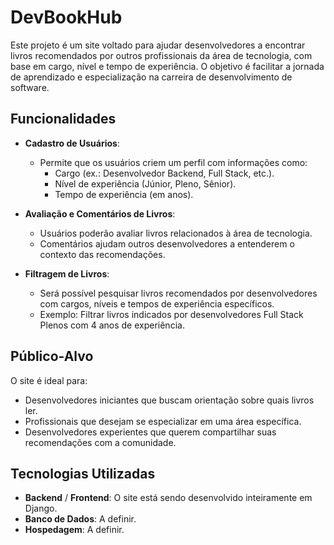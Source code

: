# DevBookHub

Este projeto é um site voltado para ajudar desenvolvedores a encontrar livros recomendados por outros profissionais da área de tecnologia, com base em cargo, nível e tempo de experiência. O objetivo é facilitar a jornada de aprendizado e especialização na carreira de desenvolvimento de software.

## Funcionalidades

- **Cadastro de Usuários**:
  - Permite que os usuários criem um perfil com informações como:
    - Cargo (ex.: Desenvolvedor Backend, Full Stack, etc.).
    - Nível de experiência (Júnior, Pleno, Sênior).
    - Tempo de experiência (em anos).

- **Avaliação e Comentários de Livros**:
  - Usuários poderão avaliar livros relacionados à área de tecnologia.
  - Comentários ajudam outros desenvolvedores a entenderem o contexto das recomendações.

- **Filtragem de Livros**:
  - Será possível pesquisar livros recomendados por desenvolvedores com cargos, níveis e tempos de experiência específicos.
  - Exemplo: Filtrar livros indicados por desenvolvedores Full Stack Plenos com 4 anos de experiência.

## Público-Alvo

O site é ideal para:
- Desenvolvedores iniciantes que buscam orientação sobre quais livros ler.
- Profissionais que desejam se especializar em uma área específica.
- Desenvolvedores experientes que querem compartilhar suas recomendações com a comunidade.

## Tecnologias Utilizadas

- **Backend** / **Frontend**: O site está sendo desenvolvido inteiramente em Django.
- **Banco de Dados**: A definir.
- **Hospedagem**: A definir.


